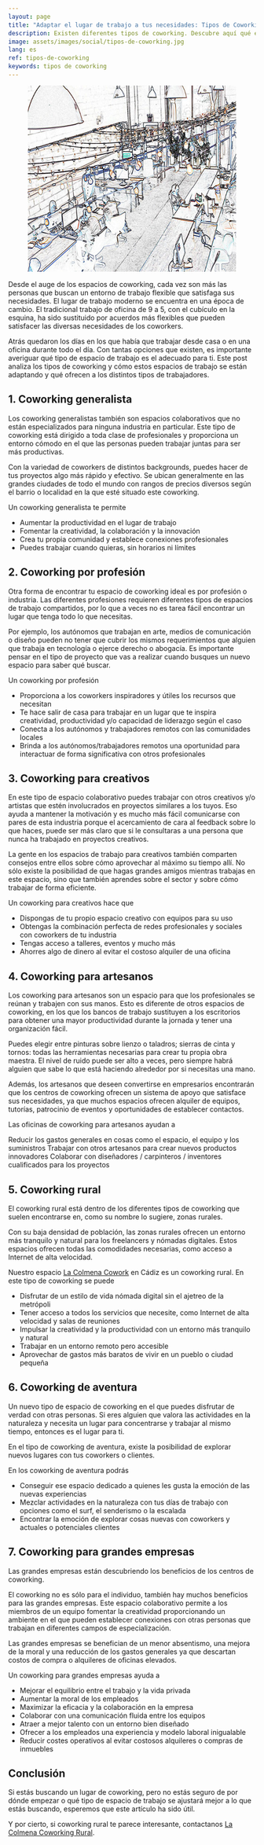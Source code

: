 ```yaml
---
layout: page
title: "Adaptar el lugar de trabajo a tus necesidades: Tipos de Coworking"
description: Existen diferentes tipos de coworking. Descubre aquí qué es lo más importante a la hora de elegir cuál será el que mejor se adapte a ti.
image: assets/images/social/tipos-de-coworking.jpg
lang: es
ref: tipos-de-coworking
keywords: tipos de coworking
---
```


<figure>
  <img
    src="/assets/images/tipos-de-coworking.jpg"
    srcset="/assets/images/tipos-de-coworking@2x.jpg 2x"
    alt="Tipos de coworking. Un dibujo de varias personas trabajando en un espacio de coworking"
    height="379"
    width="568"
    loading="lazy"
  />
</figure>

Desde el auge de los espacios de coworking, cada vez son más las personas que buscan un entorno de trabajo flexible que satisfaga sus necesidades. El lugar de trabajo moderno se encuentra en una época de cambio. El tradicional trabajo de oficina de 9 a 5, con el cubículo en la esquina, ha sido sustituido por acuerdos más flexibles que pueden satisfacer las diversas necesidades de los coworkers.

Atrás quedaron los días en los que había que trabajar desde casa o en una oficina durante todo el día. Con tantas opciones que existen, es importante averiguar qué tipo de espacio de trabajo es el adecuado para ti. Este post analiza los tipos de coworking y cómo estos espacios de trabajo se están adaptando y qué ofrecen a los distintos tipos de trabajadores.

## 1. Coworking generalista

Los coworking generalistas también son espacios colaborativos que no están especializados para ninguna industria en particular. Este tipo de coworking está dirigido a toda clase de profesionales y proporciona un entorno cómodo en el que las personas pueden trabajar juntas para ser más productivas.

Con la variedad de coworkers de distintos backgrounds, puedes hacer de tus proyectos algo más rápido y efectivo. Se ubican generalmente en las grandes ciudades de todo el mundo con rangos de precios diversos según el barrio o localidad en la que esté situado este coworking.

Un coworking generalista te permite

- Aumentar la productividad en el lugar de trabajo
- Fomentar la creatividad, la colaboración y la innovación
- Crea tu propia comunidad y establece conexiones profesionales
- Puedes trabajar cuando quieras, sin horarios ni límites

## 2. Coworking por profesión

Otra forma de encontrar tu espacio de coworking ideal es por profesión o industria. Las diferentes profesiones requieren diferentes tipos de espacios de trabajo compartidos, por lo que a veces no es tarea fácil encontrar un lugar que tenga todo lo que necesitas.

Por ejemplo, los autónomos que trabajan en arte, medios de comunicación o diseño pueden no tener que cubrir los mismos requerimientos que alguien que trabaja en tecnología o ejerce derecho o abogacía. Es importante pensar en el tipo de proyecto que vas a realizar cuando busques un nuevo espacio para saber qué buscar.

Un coworking por profesión

- Proporciona a los coworkers inspiradores y útiles los recursos que necesitan
- Te hace salir de casa para trabajar en un lugar que te inspira creatividad, productividad y/o capacidad de liderazgo según el caso
- Conecta a los autónomos y trabajadores remotos con las comunidades locales
- Brinda a los autónomos/trabajadores remotos una oportunidad para interactuar de forma significativa con otros profesionales

## 3. Coworking para creativos

En este tipo de espacio colaborativo puedes trabajar con otros creativos y/o artistas que estén involucrados en proyectos similares a los tuyos. Eso ayuda a mantener la motivación y es mucho más fácil comunicarse con pares de esta industria porque el acercamiento de cara al feedback sobre lo que haces, puede ser más claro que si le consultaras a una persona que nunca ha trabajado en proyectos creativos.

La gente en los espacios de trabajo para creativos también comparten consejos entre ellos sobre cómo aprovechar al máximo su tiempo allí. No sólo existe la posibilidad de que hagas grandes amigos mientras trabajas en este espacio, sino que también aprendes sobre el sector y sobre cómo trabajar de forma eficiente.

Un coworking para creativos hace que

- Dispongas de tu propio espacio creativo con equipos para su uso
- Obtengas la combinación perfecta de redes profesionales y sociales con coworkers de tu industria
- Tengas acceso a talleres, eventos y mucho más
- Ahorres algo de dinero al evitar el costoso alquiler de una oficina

## 4. Coworking para artesanos

Los coworking para artesanos son un espacio para que los profesionales se reúnan y trabajen con sus manos. Esto es diferente de otros espacios de coworking, en los que los bancos de trabajo sustituyen a los escritorios para obtener una mayor productividad durante la jornada y tener una organización fácil.

Puedes elegir entre pinturas sobre lienzo o taladros; sierras de cinta y tornos: todas las herramientas necesarias para crear tu propia obra maestra. El nivel de ruido puede ser alto a veces, pero siempre habrá alguien que sabe lo que está haciendo alrededor por si necesitas una mano.

Además, los artesanos que deseen convertirse en empresarios encontrarán que los centros de coworking ofrecen un sistema de apoyo que satisface sus necesidades, ya que muchos espacios ofrecen alquiler de equipos, tutorías, patrocinio de eventos y oportunidades de establecer contactos.

Las oficinas de coworking para artesanos ayudan a

Reducir los gastos generales en cosas como el espacio, el equipo y los suministros
Trabajar con otros artesanos para crear nuevos productos innovadores
Colaborar con diseñadores / carpinteros / inventores cualificados para los proyectos

## 5. Coworking rural

El coworking rural está dentro de los diferentes tipos de coworking que suelen encontrarse en, como su nombre lo sugiere, zonas rurales.

Con su baja densidad de población, las zonas rurales ofrecen un entorno más tranquilo y natural para los freelancers y nómadas digitales. Estos espacios ofrecen todas las comodidades necesarias, como acceso a Internet de alta velocidad.

Nuestro espacio [La Colmena Cowork](/) en Cádiz es un coworking rural. En este tipo de coworking se puede

- Disfrutar de un estilo de vida nómada digital sin el ajetreo de la metrópoli
- Tener acceso a todos los servicios que necesite, como Internet de alta velocidad y salas de reuniones
- Impulsar la creatividad y la productividad con un entorno más tranquilo y natural
- Trabajar en un entorno remoto pero accesible
- Aprovechar de gastos más baratos de vivir en un pueblo o ciudad pequeña

## 6. Coworking de aventura

Un nuevo tipo de espacio de coworking en el que puedes disfrutar de verdad con otras personas. Si eres alguien que valora las actividades en la naturaleza y necesita un lugar para concentrarse y trabajar al mismo tiempo, entonces es el lugar para ti.

En el tipo de coworking de aventura, existe la posibilidad de explorar nuevos lugares con tus coworkers o clientes.

En los coworking de aventura podrás

- Conseguir ese espacio dedicado a quienes les gusta la emoción de las nuevas experiencias
- Mezclar actividades en la naturaleza con tus días de trabajo con opciones como el surf, el senderismo o la escalada
- Encontrar la emoción de explorar cosas nuevas con coworkers y actuales o potenciales clientes

## 7. Coworking para grandes empresas

Las grandes empresas están descubriendo los beneficios de los centros de coworking.

El coworking no es sólo para el individuo, también hay muchos beneficios para las grandes empresas. Este espacio colaborativo permite a los miembros de un equipo fomentar la creatividad proporcionando un ambiente en el que pueden establecer conexiones con otras personas que trabajan en diferentes campos de especialización.

Las grandes empresas se benefician de un menor absentismo, una mejora de la moral y una reducción de los gastos generales ya que descartan costos de compra o alquileres de oficinas elevados.

Un coworking para grandes empresas ayuda a

- Mejorar el equilibrio entre el trabajo y la vida privada
- Aumentar la moral de los empleados
- Maximizar la eficacia y la colaboración en la empresa
- Colaborar con una comunicación fluida entre los equipos
- Atraer a mejor talento con un entorno bien diseñado
- Ofrecer a los empleados una experiencia y modelo laboral inigualable
- Reducir costes operativos al evitar costosos alquileres o compras de inmuebles

## Conclusión

Si estás buscando un lugar de coworking, pero no estás seguro de por dónde empezar o qué tipo de espacio de trabajo se ajustará mejor a lo que estás buscando, esperemos que este artículo ha sido útil.

Y por cierto, si coworking rural te parece interesante, contactanos [La Colmena Coworking Rural](/).
